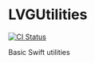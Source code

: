 # LVGUtilities

[![CI Status](http://img.shields.io/travis/letvargo/LVGUtilities.svg?style=flat)](https://travis-ci.org/letvargo/LVGUtilities)

Basic Swift utilities
